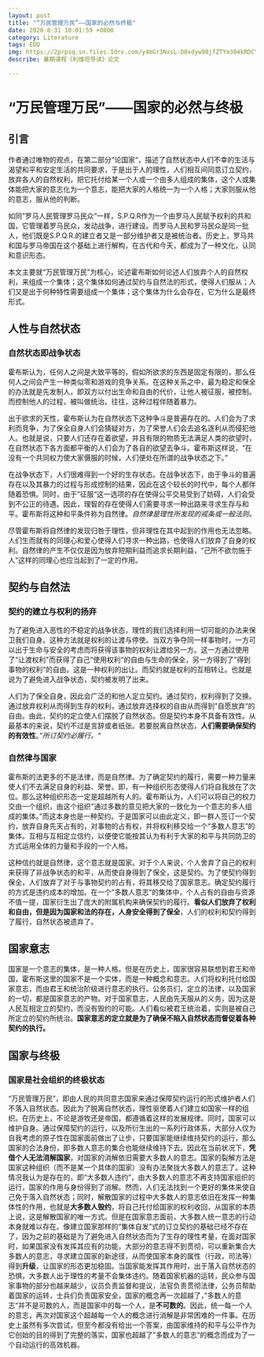 ```yaml
---
layout: post
title: "“万民管理万民”——国家的必然与终极"
date: 2020-8-31 10:01:59 +0800
category: Literature
tags: EDU
img: https://2prpsq.sn.files.1drv.com/y4mGr3NxsL-D0xdyw98jfZTYm304kRDCY485kq2BCqPMDAlrt4u9AvaaA-h93pCASlw4X2xU_iOIiZO1nt6sUC-XLIwGSYluIQsHxOKGDw188DzV4sM-G8Zbr04573nOXSPkmbnYepPPo2sdPwczpCVqivXGg5l5ib-8SFczs2qNEfxz9TajyG2rUaTJSm_aiEKK2cud_XJ1aZGrqVwpVwQjA?width=512&height=512&cropmode=none
describe: 暑期课程《利维坦导读》论文

---
```


# “万民管理万民”——国家的必然与终极

## 引言

作者通过唯物的观点，在第二部分“论国家“，描述了自然状态中人们不幸的生活与渴望和平和安定生活的共同要求，于是出于人的理性，人们相互间同意订立契约，放弃各人的自然权利，把它托付给某一个人或一个由多人组成的集体，这个人或集体能把大家的意志化为一个意志，能把大家的人格统一为一个人格；大家则服从他的意志，服从他的判断。

如同”罗马人民管理罗马民众“一样，S.P.Q.R作为一个由罗马人民赋予权利的共和国，它管理着罗马民众，发动战争，进行建设。而罗马人民和罗马民众是同一批人，他们既是S.P.Q.R.的建立者又是一部分维护者又是被统治者。历史上，罗马共和国与罗马帝国在这个基础上进行解构，在古代和今天，都成为了一种文化，认同和意识形态。

本文主要就“万民管理万民”为核心，论述霍布斯如何论述人们放弃个人的自然权利，来组成一个集体；这个集体如何通过契约与自然法的形式，使得人们服从；人们又是出于何种特性需要组成一个集体；这个集体为什么会存在，它为什么是最终形式。

## 人性与自然状态
### 自然状态即战争状态
霍布斯认为，任何人之间是大致平等的，假如所欲求的东西是固定有限的，那么任何人之间会产生一种类似零和游戏的竞争关系。在这种关系之中，最为稳定和保全的办法就是先发制人，即双方以付出生命和自由的代价，让他人被征服，被控制。而控制他人的过程，被叫做统治。往往，这种过程伴随着暴力。

出于欲求的天性，霍布斯认为在自然状态下这种争斗是普遍存在的。人们会为了求利而竞争，为了保全自身人们会猜疑对方，为了荣誉人们会去追名逐利从而侵犯他人。也就是说，只要人们还存在着欲望，并且有限的物质无法满足人类的欲望时，在自然状态下各方面都平衡的人们会为了各自的欲望去争斗。霍布斯这样说，“在没有一个共同权力使大家慑服的时候，人们便处在所谓的战争状态之下。”

在战争状态下，人们很难得到一个好的生存状态。在战争状态下，由于争斗的普遍存在以及其暴力的过程与形成控制的结果，因此在这个较长的时代中，每个人都伴随着恐惧。同时，由于”征服“这一选项的存在使得公平交易受到了妨碍，人们会受到不公正的待遇。因此，理智的存在使得人们需要寻求一种出路来寻求生存与和平。霍布斯将这种和平条件称为自然律。*自然律是理性所发现的戒条或一般法则。*

尽管霍布斯将自然律的发现归咎于理性，但非理性在其中起到的作用也无法忽略。人们生而就有的同理心和爱心使得人们寻求一种出路，也使得人们放弃了自身的权利。自然律的产生不仅仅是因为放弃短期利益而追求长期利益，“己所不欲勿施于人”这样的同理心也应当起到了一定的作用。


## 契约与自然法

### 契约的建立与权利的扬弃

为了避免进入恶性的不稳定的战争状态，理性的我们选择利用一切可能的办法来保卫我们自身。这种方法就是权利的让渡与停使。当双方争夺同一样事物时，一方可以出于生命与安全的考虑而将获得该事物的权利让渡给另一方。这一方通过使用了“让渡权利"而获得了自己”使用权利“的自由与生命的保全，另一方得到了”得到事物的权利“的自由。这是一种权利的出让。而契约就是权利的互相转让。也就是说为了避免进入战争状态，契约被发明了出来。

人们为了保全自身，因此会广泛的和他人定立契约。通过契约，权利得到了交换。通过放弃权利从而得到生存的权利，通过放弃选择权的自由从而得到”自愿放弃“的自由。由此，契约的定立使人们摆脱了自然状态。但是契约本身不具备有效性。从最基本的来说，契约不过是言辞或者纸张。若要脱离自然状态，**人们需要确保契约的有效性**。*”所订契约必履行。“*

### 自然律与国家

霍布斯的法更多的不是法律，而是自然律。为了确定契约的履行，需要一种力量来使人们不去满足自身的利益、荣誉。即，有一种组织形态使得人们将自我放在了次位。那么这种组织形态一定是超越所有人的。霍布斯认为，人们可以将自己的权力交由一个组织，由这个组织”通过多数的意见把大家的一致化为一个意志的多人组成的集体。”而这本身也是一种契约。于是国家可以由此定义，即一群人签订一个契约，放弃自身先天占有的，对事物的占有权，并将权利移交给一个“多数人意志”的集体。互相与互相定立信约，以便使它能按其认为有利于大家的和平与共同防卫的方式运用全体的力量和手段的一个人格。

这种信约就是自然律，这个意志就是国家。对于个人来说，个人舍弃了自己的权利来获得了非战争状态的和平，从而使自身得到了保全，这是契约。为了使契约得到保全，人们放弃了对于与事物契约的占有，将其移交给了国家意志。确定契约履行的方式是违约成本的增加。在一个”多数人意志“的集体中，个人占有的自由与资源不值一提，国家衍生出了庞大的附属机构来确保契约的履行。**看似人们放弃了权利和自由，但是因为国家和法的存在，人身安全得到了保全**，人们的权利和契约得到了履行，自然状态被遗弃了。

## 国家意志

国家是一个意志的集体，是一种人格。但是在历史上，国家很容易联想到君王和帝国，霍布斯这里的国家不是一个实体，而是一种概念和意志。人们将权利托付给国家意志，而由君王和统治阶级进行意志的执行。公务员们，定立的法律，以及国家的一切，都是国家意志的产物。对于国家意志，人民由先天服从的义务，因为这是人民互相定立的契约，而没有毁约的可能。人们看似被君王统治着，实则是被自己所定立的契约所统治。**国家意志的定立就是为了确保不陷入自然状态而督促着各种契约的执行。**

## 国家与终极

### 国家是社会组织的终极状态

“万民管理万民”，即由人民的共同意志国家来通过保障契约运行的形式维护者人们不落入自然状态。因此为了脱离自然状态，理性驱使着人们建立如国家一样的组织。在历史上，不论是游牧还是帝国，都遵循着这样的发展规律。同时，国家可以维护自身。通过保障契约的运行，以及所衍生出的一系列行政体系，大部分人仅为自我考虑的原子性在国家面前做出了让步，只要国家能继续维持契约的运行，那么国家的合法身份，即多数人意志的集合也能继续维持下去。因此在当前状况下，**凭借个人无法消解国家**，对国家的消解依旧需要大多数人的意志。国家的裂解方法是国家这种组织（而不是某一个具体的国家）没有办法聚拢大多数人的意志了。这种情况我认为是存在的，即“大多数人违约”，由大多数人的意志不再支持国家组织的运行，国家的作用与身份得到了消解。然而，人们无法找到一个更好的集体来使自己免于落入自然状态；同时，解散国家的过程中大多数人的意志依旧在发挥一种集体性的作用，也就是**大多数人毁约**，将自己托付给国家的权利收回，从国家的本质上说，这是解散国家的唯一方式。但是在国家意志面前，大多数人统一意志的行动本身就难以存在。像建立国家那样的“集体自发”式的订立契约的基础已经不存在了，因为之前的基础是为了避免进入自然状态而为了生存的理性考量，在面对国家时，如果国家没有发挥其应有的功能，大部分的意志得不到贯彻，可以重新集合大多数人的意志，寻求建立国家的新途径，从而使国家本身的属性（行政，司法等）得到**升级**，让国家的形态更加稳固。当国家能发挥其作用时，出于落入自然状态的恐惧，大多数人出于理性的考量不会集体违约。随着国家机器的运转，民众参与国家事物的部分也越来越少，议员负责监督和提议，法官负责贯彻法律，公务员帮助着国家的运转，士兵们负责国家安全，国家的概念再一次超越了，”多数人的意志“并不是可数的人，而是国家中的每一个人，是**不可数的**。因此，统一每一个人的意志，再次对国家这个超越每一个人的概念进行消解是非常困难的一件事。在历史上虽然有多次尝试，但至今都没有给出一个答案，由国家维持的和平与公平作为它创始的目的得到了完整的落实，国家也超越了”多数人的意志“的概念而成为了一个自动运行的高效机器。



